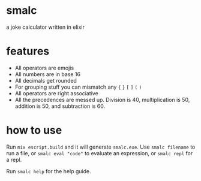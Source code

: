 # smalc
 a joke calculator written in elixir

# features

- All operators are emojis
- All numbers are in base 16
- All decimals get rounded
- For grouping stuff you can mismatch any `{` `}` `[` `]` `(` `)`
- All operators are right associative
- All the precedences are messed up. Division is 40, multiplication is 50, addition is 50, and subtraction is 60.

# how to use

Run `mix escript.build` and it will generate `smalc.exe`. Use `smalc filename` to run a file, or `smalc eval "code"` to evaluate an expression, or `smalc repl` for a repl. 

Run `smalc help` for the help guide.
